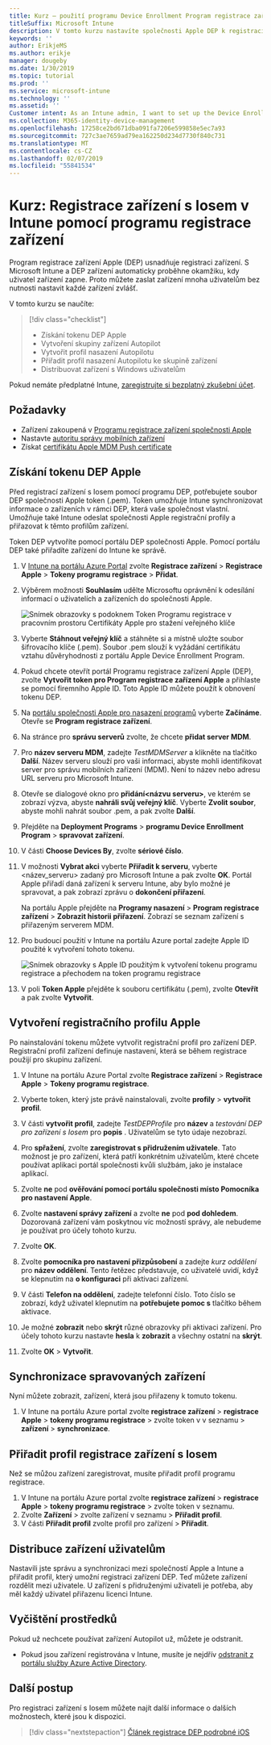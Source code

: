 ```yaml
---
title: Kurz – použití programu Device Enrollment Program registrace zařízení s Iosem v Intune
titleSuffix: Microsoft Intune
description: V tomto kurzu nastavíte společnosti Apple DEP k registraci zařízení s Iosem v Intune.
keywords: ''
author: ErikjeMS
ms.author: erikje
manager: dougeby
ms.date: 1/30/2019
ms.topic: tutorial
ms.prod: ''
ms.service: microsoft-intune
ms.technology: ''
ms.assetid: ''
Customer intent: As an Intune admin, I want to set up the Device Enrollment Program so that users can automatically enroll in Intune.
ms.collection: M365-identity-device-management
ms.openlocfilehash: 17258ce2bd671dba091fa7206e599858e5ec7a93
ms.sourcegitcommit: 727c3ae7659ad79ea162250d234d7730f840c731
ms.translationtype: MT
ms.contentlocale: cs-CZ
ms.lasthandoff: 02/07/2019
ms.locfileid: "55841534"
---
```

# <a name="tutorial-use-the-device-enrollment-program-to-enroll-ios-devices-in-intune"></a>Kurz: Registrace zařízení s Iosem v Intune pomocí programu registrace zařízení
Program registrace zařízení Apple (DEP) usnadňuje registraci zařízení. S Microsoft Intune a DEP zařízení automaticky proběhne okamžiku, kdy uživatel zařízení zapne. Proto můžete zaslat zařízení mnoha uživatelům bez nutnosti nastavit každé zařízení zvlášť. 

V tomto kurzu se naučíte:
> [!div class="checklist"]
> * Získání tokenu DEP Apple
> * Vytvoření skupiny zařízení Autopilot
> * Vytvořit profil nasazení Autopilotu
> * Přiřadit profil nasazení Autopilotu ke skupině zařízení
> * Distribuovat zařízení s Windows uživatelům

Pokud nemáte předplatné Intune, [zaregistrujte si bezplatný zkušební účet](free-trial-sign-up.md).

## <a name="prerequisites"></a>Požadavky
- Zařízení zakoupená v [Programu registrace zařízení společnosti Apple](http://deploy.apple.com)
- Nastavte [autoritu správy mobilních zařízení](mdm-authority-set.md)
- Získat [certifikátu Apple MDM Push certificate](apple-mdm-push-certificate-get.md)

## <a name="get-an-apple-dep-token"></a>Získání tokenu DEP Apple
Před registrací zařízení s Iosem pomocí programu DEP, potřebujete soubor DEP společnosti Apple token (.pem). Token umožňuje Intune synchronizovat informace o zařízeních v rámci DEP, která vaše společnost vlastní. Umožňuje také Intune odeslat společnosti Apple registrační profily a přiřazovat k těmto profilům zařízení.

Token DEP vytvoříte pomocí portálu DEP společnosti Apple. Pomocí portálu DEP také přiřadíte zařízení do Intune ke správě.

1. V [Intune na portálu Azure Portal](https://aka.ms/intuneportal) zvolte **Registrace zařízení** > **Registrace Apple** > **Tokeny programu registrace** > **Přidat**.

2. Výběrem možnosti **Souhlasím** udělte Microsoftu oprávnění k odesílání informací o uživatelích a zařízeních do společnosti Apple.

   ![Snímek obrazovky s podoknem Token Programu registrace v pracovním prostoru Certifikáty Apple pro stažení veřejného klíče](./media/device-enrollment-program-enroll-ios-newui/add-enrollment-program-token-pane.png)

3. Vyberte **Stáhnout veřejný klíč** a stáhněte si a místně uložte soubor šifrovacího klíče (.pem). Soubor .pem slouží k vyžádání certifikátu vztahu důvěryhodnosti z portálu Apple Device Enrollment Program.

4. Pokud chcete otevřít portál Programu registrace zařízení Apple (DEP), zvolte **Vytvořit token pro Program registrace zařízení Apple** a přihlaste se pomocí firemního Apple ID. Toto Apple ID můžete použít k obnovení tokenu DEP.

5.  Na [portálu společnosti Apple pro nasazení programů](https://deploy.apple.com) vyberte **Začínáme**. Otevře se **Program registrace zařízení**.

4. Na stránce pro **správu serverů** zvolte, že chcete **přidat server MDM**.

5. Pro **název serveru MDM**, zadejte *TestMDMServer* a klikněte na tlačítko **Další**. Název serveru slouží pro vaši informaci, abyste mohli identifikovat server pro správu mobilních zařízení (MDM). Není to název nebo adresu URL serveru pro Microsoft Intune.

6. Otevře se dialogové okno pro **přidání&lt;názvu serveru&gt;**, ve kterém se zobrazí výzva, abyste **nahráli svůj veřejný klíč**. Vyberte **Zvolit soubor**, abyste mohli nahrát soubor .pem, a pak zvolte **Další**.

6. Přejděte na **Deployment Programs** > **programu Device Enrollment Program** > **spravovat zařízení**.
7. V části **Choose Devices By**, zvolte **sériové číslo**. <!--ask Tiffany about this-->

8. V možnosti **Vybrat akci** vyberte **Přiřadit k serveru**, vyberte &lt;název_serveru&gt; zadaný pro Microsoft Intune a pak zvolte **OK**. Portál Apple přiřadí daná zařízení k serveru Intune, aby bylo možné je spravovat, a pak zobrazí zprávu o **dokončení přiřazení**.

   Na portálu Apple přejděte na **Programy nasazení** &gt; **Program registrace zařízení** &gt; **Zobrazit historii přiřazení**. Zobrazí se seznam zařízení s přiřazeným serverem MDM.

9. Pro budoucí použití v Intune na portálu Azure portal zadejte Apple ID použité k vytvoření tohoto tokenu.

    ![Snímek obrazovky s Apple ID použitým k vytvoření tokenu programu registrace a přechodem na token programu registrace](./media/device-enrollment-program-enroll-ios/image03.png)

10. V poli **Token Apple** přejděte k souboru certifikátu (.pem), zvolte **Otevřít** a pak zvolte **Vytvořit**. 

## <a name="create-an-apple-enrollment-profile"></a>Vytvoření registračního profilu Apple
Po nainstalování tokenu můžete vytvořit registrační profil pro zařízení DEP. Registrační profil zařízení definuje nastavení, která se během registrace použijí pro skupinu zařízení.

1. V Intune na portálu Azure Portal zvolte **Registrace zařízení** > **Registrace Apple** > **Tokeny programu registrace**.

2. Vyberte token, který jste právě nainstalovali, zvolte **profily** > **vytvořit profil**.

3. V části **vytvořit profil**, zadejte *TestDEPProfile* pro **název** a *testování DEP pro zařízení s Iosem* pro **popis** . Uživatelům se tyto údaje nezobrazí.

4. Pro **spřažení**, zvolte **zaregistrovat s přidružením uživatele**. Tato možnost je pro zařízení, která patří konkrétním uživatelům, které chcete používat aplikaci portál společnosti kvůli službám, jako je instalace aplikací.

5. Zvolte **ne** pod **ověřování pomocí portálu společnosti místo Pomocníka pro nastavení Apple**.

6. Zvolte **nastavení správy zařízení** a zvolte **ne** pod **pod dohledem**. Dozorovaná zařízení vám poskytnou víc možností správy, ale nebudeme je používat pro účely tohoto kurzu.

7. Zvolte **OK**.

8. Zvolte **pomocníka pro nastavení přizpůsobení** a zadejte *kurz oddělení* pro **název oddělení**. Tento řetězec představuje, co uživatelé uvidí, když se klepnutím na **o konfiguraci** při aktivaci zařízení.

9. V části **Telefon na oddělení**, zadejte telefonní číslo. Toto číslo se zobrazí, když uživatel klepnutím na **potřebujete pomoc s** tlačítko během aktivace.

10. Je možné **zobrazit** nebo **skrýt** různé obrazovky při aktivaci zařízení. Pro účely tohoto kurzu nastavte **hesla** k **zobrazit** a všechny ostatní na **skrýt**.

11. Zvolte **OK** > **Vytvořit**.

## <a name="sync-managed-devices"></a>Synchronizace spravovaných zařízení

Nyní můžete zobrazit, zařízení, která jsou přiřazeny k tomuto tokenu.

1. V Intune na portálu Azure portal zvolte **registrace zařízení** > **registrace Apple** > **tokeny programu registrace** > zvolte token v v seznamu > **zařízení** > **synchronizace**.

## <a name="assign-an-enrollment-profile-to-ios-devices"></a>Přiřadit profil registrace zařízení s Iosem

Než se můžou zařízení zaregistrovat, musíte přiřadit profil programu registrace.

1. V Intune na portálu Azure portal zvolte **registrace zařízení** > **registrace Apple** > **tokeny programu registrace** > zvolte token v seznamu.
2. Zvolte **Zařízení** > zvolte zařízení v seznamu > **Přiřadit profil**.
3. V části **Přiřadit profil** zvolte profil pro zařízení > **Přiřadit**.

## <a name="distribute-devices-to-users"></a>Distribuce zařízení uživatelům

Nastavili jste správu a synchronizaci mezi společností Apple a Intune a přiřadit profil, který umožní registraci zařízení DEP. Teď můžete zařízení rozdělit mezi uživatele. U zařízení s přidruženými uživateli je potřeba, aby měl každý uživatel přiřazenu licenci Intune.

## <a name="clean-up-resources"></a>Vyčištění prostředků

Pokud už nechcete používat zařízení Autopilot už, můžete je odstranit.

- Pokud jsou zařízení registrována v Intune, musíte je nejdřív [odstranit z portálu služby Azure Active Directory](devices-wipe.md#delete-devices-from-the-azure-active-directory-portal).

<!--ask tiffany how to do this-->

## <a name="next-steps"></a>Další postup

Pro registraci zařízení s Iosem můžete najít další informace o dalších možnostech, které jsou k dispozici.

> [!div class="nextstepaction"]
> [Článek registrace DEP podrobné iOS](device-enrollment-program-enroll-ios.md)
